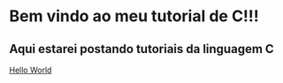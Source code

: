 # Bem vindo ao meu tutorial de C!!!
## Aqui estarei postando tutoriais da linguagem C

[Hello World](https://gabrielmtins.github.io/C/HelloWorld)   
